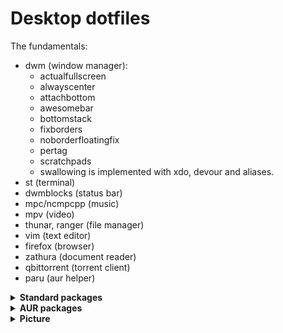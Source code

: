 # Desktop dotfiles

The fundamentals:
- dwm (window manager):
    - actualfullscreen
    - alwayscenter
    - attachbottom
    - awesomebar
    - bottomstack
    - fixborders
    - noborderfloatingfix
    - pertag
    - scratchpads
    - swallowing is implemented with xdo, devour and aliases.
- st (terminal)
- dwmblocks (status bar)
- mpc/ncmpcpp (music)
- mpv (video)
- thunar, ranger (file manager)
- vim (text editor)
- firefox (browser)
- zathura (document reader)
- qbittorrent (torrent client)
- paru (aur helper)

<details>
<summary><strong>Standard packages</strong></summary>
  
```bash
xorg xorg-xinit xorg-xwininfo nvidia intel-ucode wpa_supplicant git tlp powertop htop maim pulseaudio pulseaudio-alsa alsa-firmware alsa-plugins alsa-utils pavucontrol networkmanager feh mpc ncmpcpp ranger thunar tumbler gvfs gvfs-mtp thunar-volman thunar-media-tags-plugin mpv dmenu vim firefox qutebrowser zathura zathura-pdf-mupdf qbittorrent youtube-dl lxappearance obs ffmpeg ffmpegthumbnailer imagemagick arandr picom man tldr dunst xclip xdotool unzip unrar p7zip keepassxc i3lock terminus-font ttf-dejavu libreoffice fzf adobe-source-han-sans-jp-fonts cherrytree ufw zsh zsh-syntax-highlighting zsh-autosuggestions xdo wget
```
</details>


<details>
<summary><strong>AUR packages</strong></summary>
  
```bash
xmenu tlp-rdw devour

```
</details>


<details>
<summary><strong>Picture</strong></summary>

![1](https://u.cubeupload.com/earl_/desktop.png)
</details>

